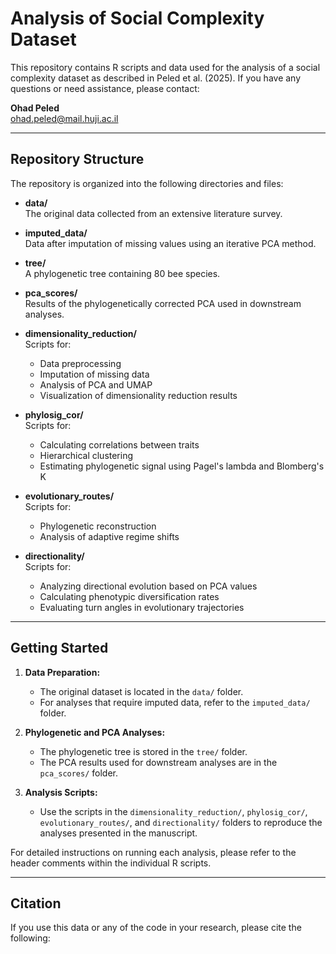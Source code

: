 # Analysis of Social Complexity Dataset

This repository contains R scripts and data used for the analysis of a social complexity dataset as described in Peled et al. (2025). If you have any questions or need assistance, please contact:

**Ohad Peled**  
[ohad.peled@mail.huji.ac.il](mailto:ohad.peled@mail.huji.ac.il)

---

## Repository Structure

The repository is organized into the following directories and files:

- **data/**  
  The original data collected from an extensive literature survey.

- **imputed_data/**  
  Data after imputation of missing values using an iterative PCA method.

- **tree/**  
  A phylogenetic tree containing 80 bee species.

- **pca_scores/**  
  Results of the phylogenetically corrected PCA used in downstream analyses.

- **dimensionality_reduction/**  
  Scripts for:
  - Data preprocessing
  - Imputation of missing data
  - Analysis of PCA and UMAP
  - Visualization of dimensionality reduction results

- **phylosig_cor/**  
  Scripts for:
  - Calculating correlations between traits
  - Hierarchical clustering
  - Estimating phylogenetic signal using Pagel's lambda and Blomberg's K

- **evolutionary_routes/**  
  Scripts for:
  - Phylogenetic reconstruction
  - Analysis of adaptive regime shifts

- **directionality/**  
  Scripts for:
  - Analyzing directional evolution based on PCA values
  - Calculating phenotypic diversification rates
  - Evaluating turn angles in evolutionary trajectories

---

## Getting Started

1. **Data Preparation:**  
   - The original dataset is located in the `data/` folder.
   - For analyses that require imputed data, refer to the `imputed_data/` folder.

2. **Phylogenetic and PCA Analyses:**  
   - The phylogenetic tree is stored in the `tree/` folder.
   - The PCA results used for downstream analyses are in the `pca_scores/` folder.

3. **Analysis Scripts:**  
   - Use the scripts in the `dimensionality_reduction/`, `phylosig_cor/`, `evolutionary_routes/`, and `directionality/` folders to reproduce the analyses presented in the manuscript.

For detailed instructions on running each analysis, please refer to the header comments within the individual R scripts.

---

## Citation

If you use this data or any of the code in your research, please cite the following:


